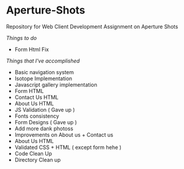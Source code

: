 # Aperture-Shots
Repository for Web Client Development Assignment on Aperture Shots

*Things to do*
* Form Html Fix

*Things that I've accomplished*
* Basic navigation system
* Isotope Implementation
* Javascript gallery implementation
* Form HTML
* Contact Us HTML
* About Us HTML
* JS Validation ( Gave up )
* Fonts consistency
* Form Designs ( Gave up )
* Add more dank photoss
* Improvements on About us + Contact us
* About Us HTML
* Validated CSS + HTML ( except form hehe )
* Code Clean Up
* Directory Clean up
